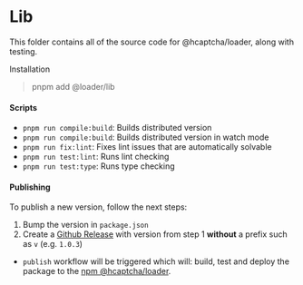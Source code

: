 # Lib
This folder contains all of the source code for @hcaptcha/loader, along with testing.

Installation
> pnpm add @loader/lib


#### Scripts

* `pnpm run compile:build`: Builds distributed version
* `pnpm run compile:build`: Builds distributed version in watch mode
* `pnpm run fix:lint`: Fixes lint issues that are automatically solvable
* `pnpm run test:lint`: Runs lint checking
* `pnpm run test:type`: Runs type checking


#### Publishing

To publish a new version, follow the next steps:
1. Bump the version in `package.json`
2. Create a [Github Release](https://docs.github.com/en/free-pro-team@latest/github/administering-a-repository/managing-releases-in-a-repository#creating-a-release) with version from step 1 **without** a prefix such as `v` (e.g. `1.0.3`)
  * `publish` workflow will be triggered which will: build, test and deploy the package to the [npm @hcaptcha/loader](https://www.npmjs.com/package/@hcaptcha/loader).
